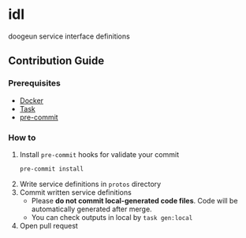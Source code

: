 # idl

doogeun service interface definitions

## Contribution Guide

### Prerequisites

- [Docker](https://www.docker.com)
- [Task](https://taskfile.dev)
- [pre-commit](https://pre-commit.com)

### How to

1. Install `pre-commit` hooks for validate your commit
    ```sh
    pre-commit install
    ```
1. Write service definitions in `protos` directory
1. Commit written service definitions
    - Please **do not commit local-generated code files**. Code will be automatically generated after merge.
    - You can check outputs in local by `task gen:local`
1. Open pull request
